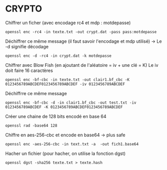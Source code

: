 # CRYPTO

Chiffrer un ficher (avec encodage rc4 et mdp : motdepasse)
```
openssl enc -rc4 -in texte.txt -out crypt.dat -pass pass:motdepasse
```

Déchiffrer ce même message (il faut savoir l'encodage et mdp utilisé) -> Le -d signifie décodage
```
openssl enc -d -rc4 -in crypt.dat -k motdepasse
```


Chiffrer avec Blow Fish (en ajoutant de l'aléatoire = iv + une clé = K) Le iv doit faire 16 caractères
```
openssl enc -bf-cbc -in texte.txt -out clair1.bf_cbc -K 0123456789ABCDEF0123456789ABCDEF -iv 0123456789ABCDEF
```

Déchiffrre ce même message
```
openssl enc -bf-cbc -d -in clair1.bf_cbc -out test.txt -iv 0123456789ABCDEF -K 0123456789ABCDEF0123456789ABCDEF
```

Créer une chaine de 128 bits encodé en base 64
```
openssl rad -base64 128
```

Chiffre en aes-256-cbc et encode en base64 -> plus safe
```
openssl enc -aes-256-cbc -in text.txt -a  -out fich1.base64
```

Hacher un fichier (pour hacher, on utilise la fonction dgst)
```
openssl dgst -sha256 texte.txt > texte.hash
```
